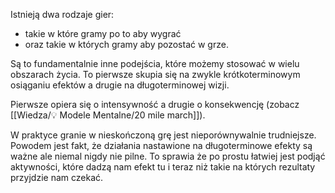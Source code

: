 Istnieją dwa rodzaje gier: 
- takie w które gramy po to aby wygrać 
- oraz takie w których gramy aby pozostać w grze.

Są to fundamentalnie inne podejścia, które możemy stosować w wielu obszarach życia. To pierwsze skupia się na zwykle krótkoterminowym osiąganiu efektów a drugie na długoterminowej wizji. 

Pierwsze opiera się o intensywność a drugie o konsekwencję (zobacz [[Wiedza/💡 Modele Mentalne/20 mile march]]). 

W praktyce granie w nieskończoną grę jest nieporównywalnie trudniejsze. Powodem jest fakt, że działania nastawione na długoterminowe efekty są ważne ale niemal nigdy nie pilne. To sprawia że po prostu łatwiej jest podjąć aktywności, które dadzą nam efekt tu i teraz niż takie na których rezultaty przyjdzie nam czekać.